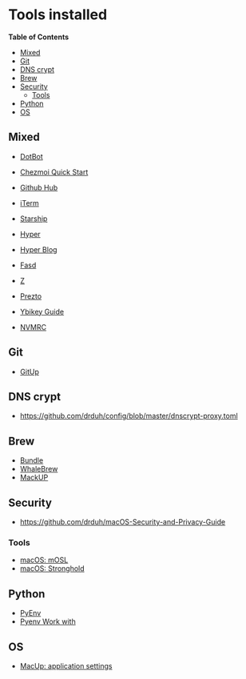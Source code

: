 # Tools installed

<!-- START doctoc generated TOC please keep comment here to allow auto update -->
<!-- DON'T EDIT THIS SECTION, INSTEAD RE-RUN doctoc TO UPDATE -->
**Table of Contents**

- [Mixed](#mixed)
- [Git](#git)
- [DNS crypt](#dns-crypt)
- [Brew](#brew)
- [Security](#security)
  - [Tools](#tools)
- [Python](#python)
- [OS](#os)

<!-- END doctoc generated TOC please keep comment here to allow auto update -->

## Mixed

- [DotBot](https://github.com/anishathalye/dotbot/wiki)
- [Chezmoi Quick Start](https://www.chezmoi.io/docs/quick-start/)

- [Github Hub](https://hub.github.com/)

- [iTerm](https://sourabhbajaj.com/mac-setup/iTerm/)
- [Starship](https://starship.rs/)
- [Hyper](https://github.com/vercel/hyper)
- [Hyper Blog](https://www.robertcooper.me/elegant-development-experience-with-zsh-and-hyper-terminal)

- [Fasd](https://github.com/clvv/fasd)
- [Z](https://github.com/rupa/z)

- [Prezto](https://github.com/sorin-ionescu/prezto)

- [Ybikey Guide](https://github.com/drduh/YubiKey-Guide)
- [NVMRC](https://github.com/nvm-sh/nvm#nvmrc)

## Git

- [GitUp](https://github.com/git-up/GitUp)

## DNS crypt

- https://github.com/drduh/config/blob/master/dnscrypt-proxy.toml

## Brew

- [Bundle](https://github.com/Homebrew/homebrew-bundle)
- [WhaleBrew](https://github.com/whalebrew/whalebrew)
- [MackUP](https://github.com/lra/mackup)

## Security

- https://github.com/drduh/macOS-Security-and-Privacy-Guide

### Tools

- [macOS: mOSL](https://github.com/0xmachos/mOSL)
- [macOS: Stronghold](https://github.com/alichtman/stronghold)

## Python

- [PyEnv](https://realpython.com/intro-to-pyenv)
- [Pyenv Work with](https://anil.io/blog/python/pyenv/using-pyenv-to-install-multiple-python-versions-tox/)

## OS

- [MacUp: application settings](https://github.com/lra/mackup)
